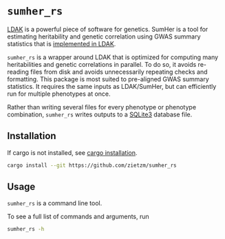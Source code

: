 # `sumher_rs`

[LDAK](https://dougspeed.com/) is a powerful piece of software for genetics.
SumHer is a tool for estimating heritability and genetic correlation using GWAS summary statistics that is [implemented in LDAK](https://dougspeed.com/sumher/).

`sumher_rs` is a wrapper around LDAK that is optimized for computing many heritabilities and genetic correlations in parallel.
To do so, it avoids re-reading files from disk and avoids unnecessarily repeating checks and formatting.
This package is most suited to pre-aligned GWAS summary statistics.
It requires the same inputs as LDAK/SumHer, but can efficiently run for multiple phenotypes at once.

Rather than writing several files for every phenotype or phenotype combination, `sumher_rs` writes outputs to a [SQLite3](https://www.sqlite.org/index.html) database file.

## Installation

If cargo is not installed, see [cargo installation](https://doc.rust-lang.org/cargo/getting-started/installation.html).

```bash
cargo install --git https://github.com/zietzm/sumher_rs
```

## Usage

`sumher_rs` is a command line tool.

To see a full list of commands and arguments, run

```bash
sumher_rs -h
```
